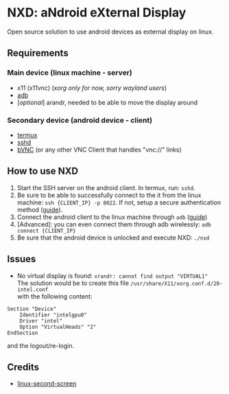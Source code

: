 # NXD: aNdroid eXternal Display
Open source solution to use android devices as external display on linux.

## Requirements

### Main device (linux machine - server)
- x11 (x11vnc) (_xorg only for now, sorry wayland users_)
- [adb](https://developer.android.com/studio/command-line/adb)
- [_optional_] arandr, needed to be able to move the display around

### Secondary device (android device - client)
- [termux](https://termux.com/)
- [sshd](https://wiki.termux.com/wiki/Remote_Access#Using_the_SSH_server)
- [bVNC](https://play.google.com/store/apps/details?id=com.iiordanov.freebVNC) (or any other VNC Client that handles "vnc://" links)

## How to use NXD
1. Start the SSH server on the android client. In termux, run: `sshd`.
1. Be sure to be able to successfully connect to the it from the linux machine: `ssh {CLIENT_IP} -p 8022`. If not, setup a secure authentication method ([guide](https://wiki.termux.com/wiki/Remote_Access#OpenSSH)).
1. Connect the android client to the linux machine through `adb` ([guide](https://wiki.lineageos.org/adb_fastboot_guide.html))
  1. [Advanced]: you can even connect them through adb wirelessly: `adb connect {CLIENT_IP}`
1. Be sure that the android device is unlocked and execute NXD: `./nxd`

## Issues
- No virtual display is found: `xrandr: cannot find output "VIRTUAL1"`  
The solution would be to create this file `/usr/share/X11/xorg.conf.d/20-intel.conf`  
with the following content:
```
Section "Device"
    Identifier "intelgpu0"
    Driver "intel"
    Option "VirtualHeads" "2"
EndSection
```
and the logout/re-login.

## Credits
- [linux-second-screen](https://github.com/brunodles/linux-second-screen)

